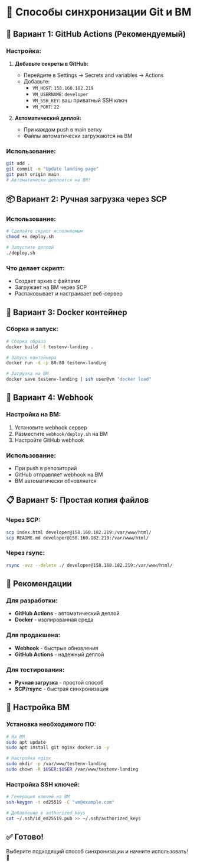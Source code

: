 # 🔄 Способы синхронизации Git и ВМ

## 🚀 Вариант 1: GitHub Actions (Рекомендуемый)

### Настройка:
1. **Добавьте секреты в GitHub:**
   - Перейдите в Settings → Secrets and variables → Actions
   - Добавьте:
     - `VM_HOST`: `158.160.182.219`
     - `VM_USERNAME`: `developer`
     - `VM_SSH_KEY`: ваш приватный SSH ключ
     - `VM_PORT`: `22`

2. **Автоматический деплой:**
   - При каждом push в main ветку
   - Файлы автоматически загружаются на ВМ

### Использование:
```bash
git add .
git commit -m "Update landing page"
git push origin main
# Автоматически деплоится на ВМ!
```

## 📦 Вариант 2: Ручная загрузка через SCP

### Использование:
```bash
# Сделайте скрипт исполняемым
chmod +x deploy.sh

# Запустите деплой
./deploy.sh
```

### Что делает скрипт:
- Создает архив с файлами
- Загружает на ВМ через SCP
- Распаковывает и настраивает веб-сервер

## 🐳 Вариант 3: Docker контейнер

### Сборка и запуск:
```bash
# Сборка образа
docker build -t testenv-landing .

# Запуск контейнера
docker run -d -p 80:80 testenv-landing

# Загрузка на ВМ
docker save testenv-landing | ssh user@vm "docker load"
```

## 🔗 Вариант 4: Webhook

### Настройка на ВМ:
1. Установите webhook сервер
2. Разместите `webhook/deploy.sh` на ВМ
3. Настройте GitHub webhook

### Использование:
- При push в репозиторий
- GitHub отправляет webhook на ВМ
- ВМ автоматически обновляется

## 📋 Вариант 5: Простая копия файлов

### Через SCP:
```bash
scp index.html developer@158.160.182.219:/var/www/html/
scp README.md developer@158.160.182.219:/var/www/html/
```

### Через rsync:
```bash
rsync -avz --delete ./ developer@158.160.182.219:/var/www/html/
```

## 🎯 Рекомендации

### Для разработки:
- **GitHub Actions** - автоматический деплой
- **Docker** - изолированная среда

### Для продакшена:
- **Webhook** - быстрые обновления
- **GitHub Actions** - надежный деплой

### Для тестирования:
- **Ручная загрузка** - простой способ
- **SCP/rsync** - быстрая синхронизация

## 🔧 Настройка ВМ

### Установка необходимого ПО:
```bash
# На ВМ
sudo apt update
sudo apt install git nginx docker.io -y

# Настройка nginx
sudo mkdir -p /var/www/testenv-landing
sudo chown -R $USER:$USER /var/www/testenv-landing
```

### Настройка SSH ключей:
```bash
# Генерация ключей на ВМ
ssh-keygen -t ed25519 -C "vm@example.com"

# Добавление в authorized_keys
cat ~/.ssh/id_ed25519.pub >> ~/.ssh/authorized_keys
```

## ✅ Готово!

Выберите подходящий способ синхронизации и начните использовать! 🚀
